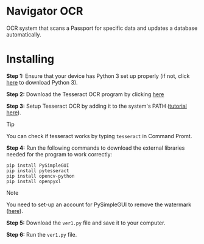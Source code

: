 # Navigator OCR
OCR system that scans a Passport for specific data and updates a database automatically.

# Installing
**Step 1:** Ensure that your device has Python 3 set up properly (if not, click [here](https://www.python.org/downloads/release/python-3123/) to download Python 3).

**Step 2:** Download the Tesseract OCR program by clicking [here](https://github.com/UB-Mannheim/tesseract/releases/download/v5.4.0.20240606/tesseract-ocr-w64-setup-5.4.0.20240606.exe)

**Step 3:** Setup Tesseract OCR by adding it to the system's PATH ([tutorial here](https://www.youtube.com/watch?v=2kWvk4C1pMo&pp=ygUUdGVzc2VyYWN0IG9jciBweXRob24%3D)).

> [!TIP]
> You can check if tesseract works by typing `tesseract` in Command Promt.

**Step 4:** Run the following commands to download the external libraries needed for the program to work correctly:

```
pip install PySimpleGUI
pip install pytesseract
pip install opencv-python
pip install openpyxl
```
> [!NOTE]
> You need to set-up an account for PySimpleGUI to remove the watermark ([here](https://www.pysimplegui.com/)).

**Step 5:** Download the `ver1.py` file and save it to your computer.

**Step 6:** Run the `ver1.py` file.




